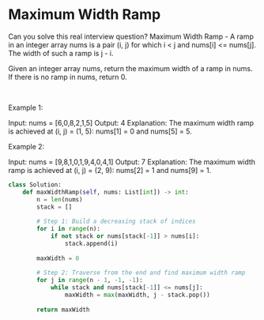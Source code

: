# Maximum Width Ramp

Can you solve this real interview question? Maximum Width Ramp - A ramp in an integer array nums is a pair (i, j) for which i < j and nums[i] <= nums[j]. The width of such a ramp is j - i.

Given an integer array nums, return the maximum width of a ramp in nums. If there is no ramp in nums, return 0.

 

Example 1:


Input: nums = [6,0,8,2,1,5]
Output: 4
Explanation: The maximum width ramp is achieved at (i, j) = (1, 5): nums[1] = 0 and nums[5] = 5.


Example 2:


Input: nums = [9,8,1,0,1,9,4,0,4,1]
Output: 7
Explanation: The maximum width ramp is achieved at (i, j) = (2, 9): nums[2] = 1 and nums[9] = 1.

```py
class Solution:
    def maxWidthRamp(self, nums: List[int]) -> int:
        n = len(nums)
        stack = []
        
        # Step 1: Build a decreasing stack of indices
        for i in range(n):
            if not stack or nums[stack[-1]] > nums[i]:
                stack.append(i)
        
        maxWidth = 0
        
        # Step 2: Traverse from the end and find maximum width ramp
        for j in range(n - 1, -1, -1):
            while stack and nums[stack[-1]] <= nums[j]:
                maxWidth = max(maxWidth, j - stack.pop())
        
        return maxWidth

```
